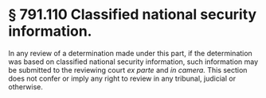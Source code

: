 # § 791.110   Classified national security information.

In any review of a determination made under this part, if the determination was based on classified national security information, such information may be submitted to the reviewing court *ex parte* and *in camera.* This section does not confer or imply any right to review in any tribunal, judicial or otherwise.




